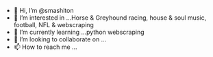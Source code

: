 - 👋 Hi, I’m @smashiton
- 👀 I’m interested in ...Horse & Greyhound racing, house & soul music, football, NFL & webscraping
- 🌱 I’m currently learning ...python webscraping
- 💞️ I’m looking to collaborate on ...
- 📫 How to reach me ...

<!---
smashiton/smashiton is a ✨ special ✨ repository because its `README.md` (this file) appears on your GitHub profile.
You can click the Preview link to take a look at your changes.
--->
